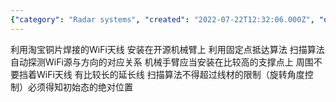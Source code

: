 ```yaml
---
{"category": "Radar systems", "created": "2022-07-22T12:32:06.000Z", "date": "2022-07-22 12:32:06", "description": "A WiFi scanning radar system has been developed using a five-axis robotic arm and a custom-made antenna. The setup employs advanced algorithms and long extension cords to detect WiFi sources and their directions automatically. For optimal results, the system should be placed on a high support with no obstructions near the antenna.", "modified": "2022-08-18T07:53:10.259Z", "tags": ["free internet", "hardware", "internet", "network", "stub", "system avaliability", "白嫖"], "title": "蹭网WiFi天线 雷达扫描 五轴机械臂"}
---
```

利用淘宝铜片焊接的WiFi天线 安装在开源机械臂上 利用固定点抵达算法 扫描算法 自动探测WiFi源与方向的对应关系 机械手臂应当安装在比较高的支撑点上 周围不要挡着WiFi天线 有比较长的延长线 扫描算法不得超过线材的限制（旋转角度控制）必须得知初始态的绝对位置